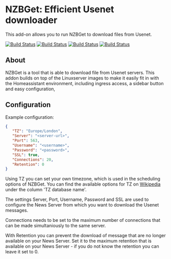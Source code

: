# NZBGet: Efficient Usenet downloader
This add-on allows you to run NZBGet to download files from Usenet.

<!-- START_GEN_BADGES -->
 [![Build Status](https://badges.herokuapp.com/travis.com/Taapie/hassio-addons?branch=master&label=aarch64&env=ADDON=%22nzbget%22%20ARCH=%22aarch64%22)](https://travis-ci.com/Taapie/hassio-addons) [![Build Status](https://badges.herokuapp.com/travis.com/Taapie/hassio-addons?branch=master&label=amd64&env=ADDON=%22nzbget%22%20ARCH=%22amd64%22)](https://travis-ci.com/Taapie/hassio-addons) [![Build Status](https://badges.herokuapp.com/travis.com/Taapie/hassio-addons?branch=master&label=armhf&env=ADDON=%22nzbget%22%20ARCH=%22armhf%22)](https://travis-ci.com/Taapie/hassio-addons) [![Build Status](https://badges.herokuapp.com/travis.com/Taapie/hassio-addons?branch=master&label=armv7&env=ADDON=%22nzbget%22%20ARCH=%22armv7%22)](https://travis-ci.com/Taapie/hassio-addons)
<!-- END_GEN_BADGES -->

## About

NZBGet is a tool that is able to download file from Usenet servers. This addon builds on top of the Linuxserver images to make it easily fit in with the Homeassistant environment, including ingress access, a sidebar button and easy configuration,

## Configuration

Example configuration:

```json
{
   "TZ": "Europe/London",
   "Server": "<server-url>",
   "Port": 563,
   "Username": "<username>",
   "Password": "<password>",
   "SSL": true,
   "Connections": 20,
   "Retention": 0
}
```

Using TZ you can set your own timezone, which is used in the scheduling options of NZBGet. You can find the available options for TZ on [Wikipedia](https://en.wikipedia.org/wiki/List_of_tz_database_time_zones) under the column 'TZ database name'.

The settings Server, Port, Username, Password and SSL are used to configure the News Server from which you want to download the Usenet messages. 

Connections needs to be set to the maximum number of connections that can be made simultaniously to the same server. 

With Retention you can prevent the download of message that are no longer available on your News Server. Set it to the maximum retention that is available on your News Server - if you do not know the retention you can leave it set to 0.
